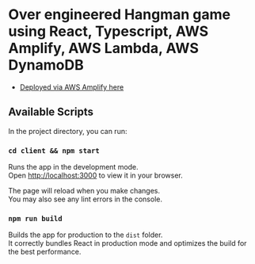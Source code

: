 # Over engineered Hangman game using React, Typescript, AWS Amplify, AWS Lambda, AWS DynamoDB

- [Deployed via AWS Amplify here](https://master.dr7v6489vrmgm.amplifyapp.com/)

## Available Scripts

In the project directory, you can run:

### `cd client && npm start`

Runs the app in the development mode.\
Open [http://localhost:3000](http://localhost:3000) to view it in your browser.

The page will reload when you make changes.\
You may also see any lint errors in the console.

### `npm run build`

Builds the app for production to the `dist` folder.\
It correctly bundles React in production mode and optimizes the build for the best performance.
